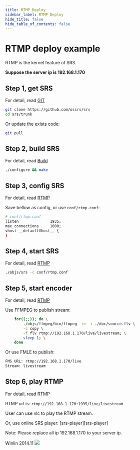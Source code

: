 ```yaml
---
title: RTMP Deploy
sidebar_label: RTMP Deploy 
hide_title: false
hide_table_of_contents: false
---
```


# RTMP deploy example

RTMP is the kernel feature of SRS.

**Suppose the server ip is 192.168.1.170**

## Step 1, get SRS

For detail, read [GIT](./git)

```bash
git clone https://github.com/ossrs/srs
cd srs/trunk
```

Or update the exists code:

```bash
git pull
```

## Step 2, build SRS

For detail, read [Build](./install)

```bash
./configure && make
```

## Step 3, config SRS

For detail, read [RTMP](./delivery-rtmp)

Save bellow as config, or use `conf/rtmp.conf`:

```bash
# conf/rtmp.conf
listen              1935;
max_connections     1000;
vhost __defaultVhost__ {
}
```

## Step 4, start SRS

For detail, read [RTMP](./delivery-rtmp)

```bash
./objs/srs -c conf/rtmp.conf
```

## Step 5, start encoder

For detail, read [RTMP](./delivery-rtmp)

Use FFMPEG to publish stream:

```bash
    for((;;)); do \
        ./objs/ffmpeg/bin/ffmpeg -re -i ./doc/source.flv \
        -c copy \
        -f flv rtmp://192.168.1.170/live/livestream; \
        sleep 1; \
    done
```

Or use FMLE to publish:

```bash
FMS URL: rtmp://192.168.1.170/live
Stream: livestream
```

## Step 6, play RTMP

For detail, read [RTMP](./delivery-rtmp)

RTMP url is: `rtmp://192.168.1.170:1935/live/livestream`

User can use vlc to play the RTMP stream.

Or, use online SRS player: [srs-player][srs-player]

Note: Please replace all ip 192.168.1.170 to your server ip.

Winlin 2014.11
![](https://ossrs.net/gif/v1/sls.gif?site=ossrs.io&path=/lts/doc-en-5/doc/sample-rtmp)


